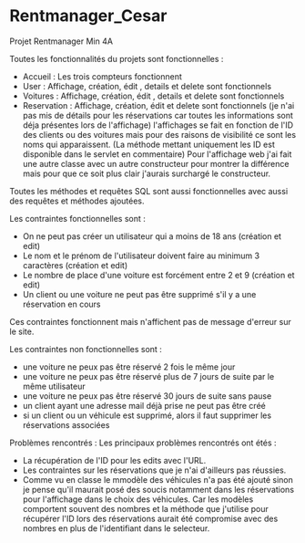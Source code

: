 # Rentmanager_Cesar
Projet Rentmanager Min 4A

Toutes les fonctionnalités du projets sont fonctionnelles :

- Accueil : Les trois compteurs fonctionnent
- User : Affichage, création, édit , details et delete sont fonctionnels
- Voitures : Affichage, création, édit , details et delete sont fonctionnels
- Reservation : Affichage, création, édit et delete sont fonctionnels (je n'ai pas mis de détails pour les réservations car toutes les informations sont déja présentes lors de l'affichage) l'affichages se fait en fonction de l'ID des clients ou des voitures mais pour des raisons de visibilité ce sont les noms qui apparaissent. (La méthode mettant uniquement les ID est disponible dans le servlet en commentaire)
Pour l'affichage web j'ai fait une autre classe avec un autre constructeur pour montrer la différence mais pour que ce soit plus clair j'aurais surchargé le constructeur.

Toutes les méthodes et requêtes SQL sont aussi fonctionnelles avec aussi des requêtes et méthodes ajoutées.

Les contraintes fonctionnelles sont  : 

- On ne peut pas créer un utilisateur qui a moins de 18 ans (création et edit)
- Le nom et le prénom de l'utilisateur doivent faire au minimum 3 caractères (création et edit)
- Le nombre de place d'une voiture est forcément entre 2 et 9 (création et edit)
- Un client ou une voiture ne peut pas être supprimé s'il y a une réservation en cours

Ces contraintes fonctionnent mais n'affichent pas de message d'erreur sur le site.




Les contraintes non fonctionnelles sont  :

- une voiture ne peux pas être réservé 2 fois le même jour
- une voiture ne peux pas être réservé plus de 7 jours de suite par le même utilisateur
- une voiture ne peux pas être réservé 30 jours de suite sans pause
- un client ayant une adresse mail déjà prise ne peut pas être créé
- si un client ou un véhicule est supprimé, alors il faut supprimer les réservations associées



Problèmes rencontrés :
Les principaux problèmes rencontrés ont étés :
- La récupération de l'ID pour les edits avec l'URL.
- Les contraintes sur les réservations que je n'ai d'ailleurs pas réussies.
- Comme vu en classe le mmodèle des véhicules n'a pas été ajouté sinon je pense qu'il maurait posé des soucis notamment dans les réservations pour l'affichage dans le choix des véhicules. Car les modèles comportent souvent des nombres et la méthode que j'utilise pour récupérer l'ID lors des réservations aurait été compromise avec des nombres en plus de l'identifiant dans le selecteur.
